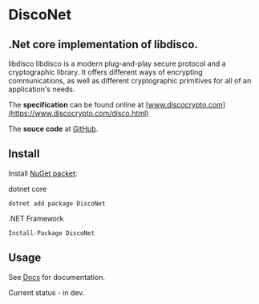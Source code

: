# DiscoNet

## .Net core implementation of libdisco.

libdisco
libdisco is a modern plug-and-play secure protocol and a cryptographic library. It offers different ways of encrypting communications, as well as different cryptographic primitives for all of an application's needs. 

The **specification** can be found online at [www.discocrypto.com](https://www.discocrypto.com/disco.html)

The **souce code** at [GitHub](https://github.com/Fasjeit/DiscoNet).

## Install

Install [NuGet packet](https://www.nuget.org/packages/DiscoNet/):

dotnet core
```
dotnet add package DiscoNet
```

.NET Framework
```
Install-Package DiscoNet
```

## Usage

See [Docs](https://fasjeit.github.io/DiscoNet/api/index.html) for documentation.

Current status - in dev.